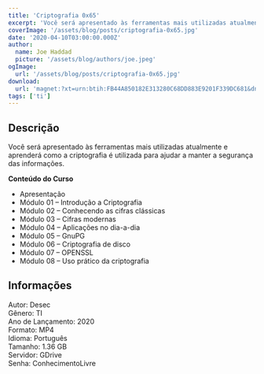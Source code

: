 ```yaml
---
title: 'Criptografia 0x65'
excerpt: 'Você será apresentado às ferramentas mais utilizadas atualmente e aprenderá como a criptografia é utilizada para ajudar a manter a segurança das informações.   Conteúdo do Curso    Apresentação  Módulo 01 – Introdução a Criptografia  Módulo 02 – C'
coverImage: '/assets/blog/posts/criptografia-0x65.jpg'
date: '2020-04-10T03:00:00.000Z'
author:
  name: Joe Haddad
  picture: '/assets/blog/authors/joe.jpeg'
ogImage:
  url: '/assets/blog/posts/criptografia-0x65.jpg'
download:
  url: 'magnet:?xt=urn:btih:FB44A850182E313280C68DD883E9201F339DC681&dn=Criptografia%20-%200x65-Desec&tr=udp%3a%2f%2ftracker.openbittorrent.com%3a1337%2fannounce&tr=udp%3a%2f%2ftracker.opentrackr.org%3a1337%2fannounce'
tags: ['ti']
---
```

<h2>Descrição</h2>
<p></p><p>Você será apresentado às ferramentas mais utilizadas atualmente e aprenderá como a criptografia é utilizada para ajudar a manter a segurança das informações.</p><p><strong>Conteúdo do Curso</strong></p><ul><li>Apresentação</li><li>Módulo 01 – Introdução a Criptografia</li><li>Módulo 02 – Conhecendo as cifras clássicas</li><li>Módulo 03 – Cifras modernas</li><li>Módulo 04 – Aplicações no dia-a-dia</li><li>Módulo 05 – GnuPG</li><li>Módulo 06 – Criptografia de disco</li><li>Módulo 07 – OPENSSL</li><li>Módulo 08 – Uso prático da criptografia</li></ul><h2>Informações</h2><p>Autor: Desec<br/>Gênero: TI<br/>Ano de Lançamento: 2020<br/>Formato: MP4<br/>Idioma: Português<br/>Tamanho: 1.36 GB<br/>Servidor: GDrive<br/>Senha: ConhecimentoLivre</p>